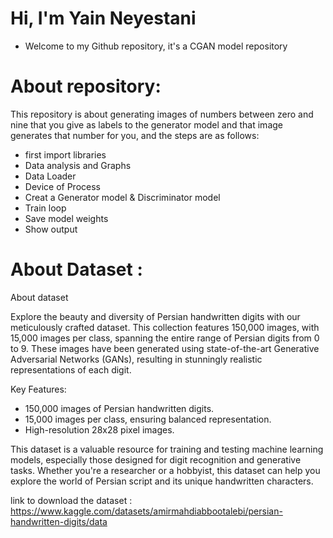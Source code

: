 # Hi, I'm Yain Neyestani
- Welcome to my Github repository, it's a CGAN model repository
# About repository: 
This repository is about generating images of numbers between zero and nine that you give as labels to the generator model and that image generates that number for you, and the steps are as follows:

- first import libraries
- Data analysis and Graphs
- Data Loader
- Device of Process
- Creat a Generator model & Discriminator model
- Train loop
- Save model weights
- Show output 
  
# About Dataset :
About dataset

Explore the beauty and diversity of Persian handwritten digits with our meticulously crafted dataset. This collection features 150,000 images, with 15,000 images per class, spanning the entire range of Persian digits from 0 to 9. These images have been generated using state-of-the-art Generative Adversarial Networks (GANs), resulting in stunningly realistic representations of each digit.

Key Features:
- 150,000 images of Persian handwritten digits.
- 15,000 images per class, ensuring balanced representation.
- High-resolution 28x28 pixel images.

This dataset is a valuable resource for training and testing machine learning models, especially those designed for digit recognition and generative tasks. Whether you're a researcher or a hobbyist, this dataset can help you explore the world of Persian script and its unique handwritten characters.

link to download the dataset : https://www.kaggle.com/datasets/amirmahdiabbootalebi/persian-handwritten-digits/data
